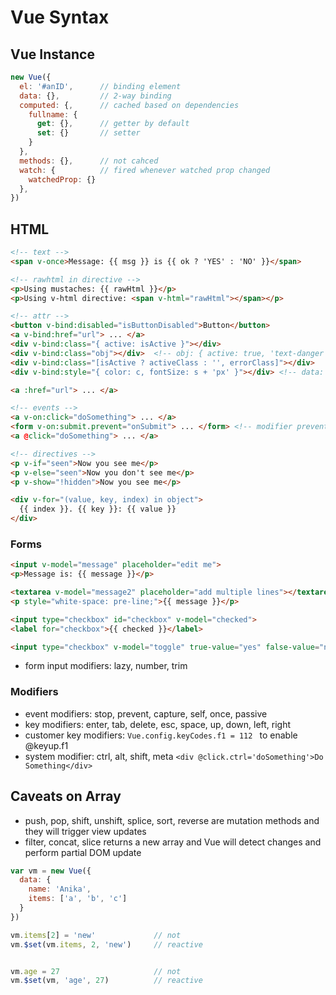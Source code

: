 # Vue Syntax
## Vue Instance
```js
new Vue({
  el: '#anID',      // binding element
  data: {},         // 2-way binding
  computed: {,      // cached based on dependencies
    fullname: {
      get: {},      // getter by default
      set: {}       // setter
    }
  },
  methods: {},      // not cahced
  watch: {          // fired whenever watched prop changed
    watchedProp: {} 
  },                 
})
```

## HTML
```html
<!-- text -->
<span v-once>Message: {{ msg }} is {{ ok ? 'YES' : 'NO' }}</span>

<!-- rawhtml in directive -->
<p>Using mustaches: {{ rawHtml }}</p>
<p>Using v-html directive: <span v-html="rawHtml"></span></p>

<!-- attr -->
<button v-bind:disabled="isButtonDisabled">Button</button>
<a v-bind:href="url"> ... </a>
<div v-bind:class="{ active: isActive }"></div>
<div v-bind:class="obj"></div>  <!-- obj: { active: true, 'text-danger': false } -->
<div v-bind:class="[isActive ? activeClass : '', errorClass]"></div>
<div v-bind:style="{ color: c, fontSize: s + 'px' }"></div> <!-- data: { c: 'red', s: 30 }  -->

<a :href="url"> ... </a>

<!-- events -->
<a v-on:click="doSomething"> ... </a>
<form v-on:submit.prevent="onSubmit"> ... </form> <!-- modifier prevent calls event.preventDefault() on event -->
<a @click="doSomething"> ... </a>

<!-- directives -->
<p v-if="seen">Now you see me</p>
<p v-else="seen">Now you don't see me</p>
<p v-show="!hidden">Now you see me</p>

<div v-for="(value, key, index) in object">
  {{ index }}. {{ key }}: {{ value }}
</div>
```

### Forms
```html
<input v-model="message" placeholder="edit me">
<p>Message is: {{ message }}</p>

<textarea v-model="message2" placeholder="add multiple lines"></textarea>
<p style="white-space: pre-line;">{{ message }}</p>

<input type="checkbox" id="checkbox" v-model="checked">
<label for="checkbox">{{ checked }}</label>

<input type="checkbox" v-model="toggle" true-value="yes" false-value="no">  <!-- vm.toggle === 'yes' when checked -->
```

* form input modifiers: lazy, number, trim


### Modifiers
* event modifiers: stop, prevent, capture, self, once, passive
* key modifiers: enter, tab, delete, esc, space, up, down, left, right
* customer key modifiers: ```Vue.config.keyCodes.f1 = 112 ``` to enable @keyup.f1
* system modifier: ctrl, alt, shift, meta  ```<div @click.ctrl='doSomething'>Do Something</div>```

## Caveats on Array
* push, pop, shift, unshift, splice, sort, reverse are mutation methods and they will trigger view updates
* filter, concat, slice returns a new array and Vue will detect changes and perform partial DOM update

```js
var vm = new Vue({
  data: {
    name: 'Anika',
    items: ['a', 'b', 'c']
  }
})

vm.items[2] = 'new'             // not
vm.$set(vm.items, 2, 'new')     // reactive


vm.age = 27                     // not
vm.$set(vm, 'age', 27)          // reactive
```




